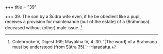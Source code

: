 +++
title = "39"

+++
39. The son by a Śūdra wife even, if he be obedient like a pupil, receives a provision for maintenance (out of the estate) of a (Brāhmaṇa) deceased without (other) male issue. [^36] 


[^36]:  Colebrooke V, Digest 169; Mayūkha IV, 4. 30. '(The word) of a Brāhmaṇa must be understood (from Sūtra 35).'--Haradatta.

